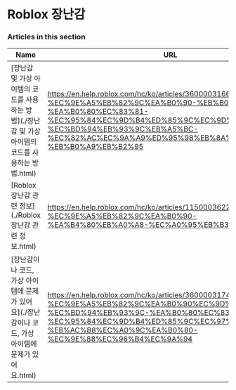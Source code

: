 # Roblox 장난감  
### Articles in this section
Name|URL
-|-
[장난감 및 가상 아이템의 코드를 사용하는 방법](./장난감 및 가상 아이템의 코드를 사용하는 방법.html) |https://en.help.roblox.com/hc/ko/articles/360000316606-%EC%9E%A5%EB%82%9C%EA%B0%90-%EB%B0%8F-%EA%B0%80%EC%83%81-%EC%95%84%EC%9D%B4%ED%85%9C%EC%9D%98-%EC%BD%94%EB%93%9C%EB%A5%BC-%EC%82%AC%EC%9A%A9%ED%95%98%EB%8A%94-%EB%B0%A9%EB%B2%95
[Roblox 장난감 관련 정보](./Roblox 장난감 관련 정보.html) |https://en.help.roblox.com/hc/ko/articles/115000362246-Roblox-%EC%9E%A5%EB%82%9C%EA%B0%90-%EA%B4%80%EB%A0%A8-%EC%A0%95%EB%B3%B4
[장난감이나  코드, 가상 아이템에 문제가 있어요](./장난감이나  코드, 가상 아이템에 문제가 있어요.html) |https://en.help.roblox.com/hc/ko/articles/360000317403-%EC%9E%A5%EB%82%9C%EA%B0%90%EC%9D%B4%EB%82%98-%EC%BD%94%EB%93%9C-%EA%B0%80%EC%83%81-%EC%95%84%EC%9D%B4%ED%85%9C%EC%97%90-%EB%AC%B8%EC%A0%9C%EA%B0%80-%EC%9E%88%EC%96%B4%EC%9A%94